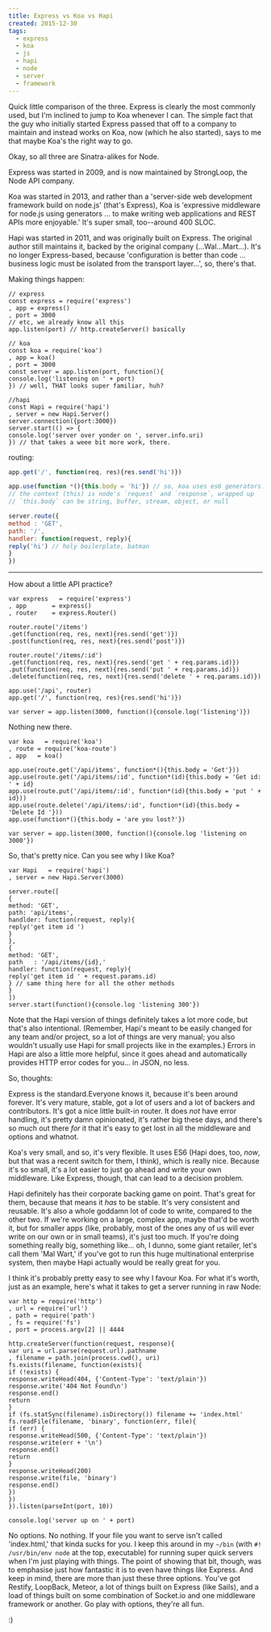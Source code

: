 ```yaml
---
title: Express vs Koa vs Hapi
created: 2015-12-30
tags:
  - express
  - koa
  - js
  - hapi
  - node
  - server
  - framework
---
```


Quick little comparison of the three. Express is clearly the most commonly used, but I'm inclined to jump to Koa whenever I can. The simple fact that the guy who initially started Express passed that off to a company to maintain and instead works on Koa, now (which he also started), says to me that maybe Koa's the right way to go.

Okay, so all three are Sinatra-alikes for Node.

Express was started in 2009, and is now maintained by StrongLoop, the Node API company.

Koa was started in 2013, and rather than a 'server-side web development framework build on node.js' (that's Express), Koa is 'expressive middleware for node.js using generators ... to make writing web applications and REST APIs more enjoyable.' It's super small, too--around 400 SLOC.

Hapi was started in 2011, and was originally built on Express. The original author still maintains it, backed by the original company (...Wal...Mart...). It's no longer Express-based, because 'configuration is better than code ... business logic must be isolated from the transport layer...', so, there's that.

Making things happen:

```
// express
const express = require('express')
, app = express()
, port = 3000
// etc, we already know all this
app.listen(port) // http.createServer() basically

// koa
const koa = require('koa')
, app = koa()
, port = 3000
const server = app.listen(port, function(){
console.log('listening on ' + port)
}) // well, THAT looks super familiar, huh?

//hapi
const Hapi = require('hapi')
, server = new Hapi.Server()
server.connection({port:3000})
server.start(() => {
console.log('server over yonder on ', server.info.uri)
}) // that takes a weee bit more work, there.
```

routing:
```javascript
app.get('/', function(req, res){res.send('hi')})

app.use(function *(){this.body = 'hi'}) // so, koa uses es6 generators.
// the context (this) is node's `request` and `response`, wrapped up
// `this.body` can be string, buffer, stream, object, or null

server.route({
method : 'GET',
path: '/',
handler: function(request, reply){
reply('hi') // holy boilerplate, batman
}
})

```

* * *

How about a little API practice?

```
var express   = require('express')
, app       = express()
, router    = express.Router()

router.route('/items')
.get(function(req, res, next){res.send('get')})
.post(function(req, res, next){res.send('post')})

router.route('/items/:id')
.get(function(req, res, next){res.send('get ' + req.params.id)})
.put(function(req, res, next){res.send('put ' + req.params.id)})
.delete(function(req, res, next){res.send('delete ' + req.params.id)})

app.use('/api', router)
app.get('/', function(req, res){res.send('hi')})

var server = app.listen(3000, function(){console.log('listening')})

```

Nothing new there.

```
var koa   = require('koa')
, route = require('koa-route')
, app   = koa()

app.use(route.get('/api/items', function*(){this.body = 'Get'}))
app.use(route.get('/api/items/:id', function*(id){this.body = 'Get id: ' + id}
app.use(route.put('/api/items/:id', function*(id){this.body = 'put ' + id}))
app.use(route.delete('/api/items/:id', function*(id){this.body = 'Delete Id '}))
app.use(function*(){this.body = 'are you lost?'})

var server = app.listen(3000, function(){console.log 'listening on 3000'})

```

So, that's pretty nice. Can you see why I like Koa?

```
var Hapi   = require('hapi')
, server = new Hapi.Server(3000)

server.route([
{
method: 'GET',
path: 'api/items',
handlder: function(request, reply){
reply('get item id ')
}
},
{
method: 'GET',
path   : '/api/items/{id},'
handler: function(request, reply){
reply('get item id ' + request.params.id)
} // same thing here for all the other methods
}
])
server.start(function(){console.log 'listening 300'})

```

Note that the Hapi version of things definitely takes a lot more code, but that's also intentional. (Remember, Hapi's meant to be easily changed for any team and/or project, so a lot of things are very manual; you also wouldn't usually use Hapi for small projects like in the examples.) Errors in Hapi are also a little more helpful, since it goes ahead and automatically provides HTTP error codes for you... in JSON, no less.

So, thoughts:

Express is the standard.Everyone knows it, because it's been around forever. It's very mature, stable, got a lot of users and a lot of backers and contributors. It's got a nice little built-in router. It does _not_ have error handling, it's pretty damn opinionated, it's rather big these days, and there's so much out there _for_ it that it's easy to get lost in all the middleware and options and whatnot.

Koa's very small, and so, it's very flexible. It uses ES6 (Hapi does, too, _now_, but that was a recent switch for them, I think), which is really nice. Because it's so small, it's a lot easier to just go ahead and write your own middleware. Like Express, though, that can lead to a decision problem.

Hapi definitely has their corporate backing game on point. That's great for them, because that means it _has_ to be stable. It's very consistent and reusable. It's also a whole goddamn lot of code to write, compared to the other two. If we're working on a large, complex app, maybe that'd be worth it, but for smaller apps (like, probably, most of the ones any of us will ever write on our own or in small teams), it's just too much. If you're doing something really big, something like... oh, I dunno, some giant retailer, let's call them 'Mal Wart,' if you've got to run this huge multinational enterprise system, then maybe Hapi actually would be really great for you.

I think it's probably pretty easy to see why I favour Koa. For what it's worth, just as an example, here's what it takes to get a server running in raw Node:

```
var http = require('http')
, url = require('url')
, path = require('path')
, fs = require('fs')
, port = process.argv[2] || 4444

http.createServer(function(request, response){
var uri = url.parse(request.url).pathname
, filename = path.join(process.cwd(), uri)
fs.exists(filename, function(exists){
if (!exists) {
response.writeHead(404, {'Content-Type': 'text/plain'})
response.write('404 Not Found\n')
response.end()
return
}
if (fs.statSync(filename).isDirectory()) filename += 'index.html'
fs.readFile(filename, 'binary', function(err, file){
if (err) {
response.writeHead(500, {'Content-Type': 'text/plain'})
response.write(err + '\n')
response.end()
return
}
response.writeHead(200)
response.write(file, 'binary')
response.end()
})
})
}).listen(parseInt(port, 10))

console.log('server up on ' + port)

```

No options. No nothing. If your file you want to serve isn't called 'index.html,' that kinda sucks for you. I keep this around in my `~/bin` (with `#! /usr/bin/env node` at the top, executable) for running super quick servers when I'm just playing with things. The point of showing that bit, though, was to emphasise just how fantastic it is to even have things like Express. And keep in mind, there are more than just these three options. You've got Restify, LoopBack, Meteor, a lot of things built on Express (like Sails), and a load of things built on some combination of Socket.io and one middleware framework or another. Go play with options, they're all fun.

:)
